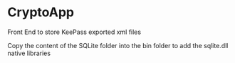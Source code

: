 # CryptoApp
Front End to store KeePass exported xml  files

Copy the content of the SQLite folder into the bin folder to add the sqlite.dll native libraries
